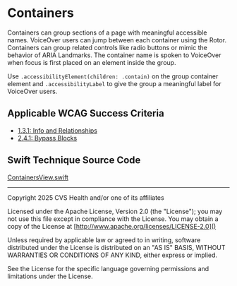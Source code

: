 # Containers

Containers can group sections of a page with meaningful accessible names. VoiceOver users can jump between each container using the Rotor. Containers can group related controls like radio buttons or mimic the behavior of ARIA Landmarks. The container name is spoken to VoiceOver when focus is first placed on an element inside the group. 

Use `.accessibilityElement(children: .contain)` on the group container element and `.accessibilityLabel` to give the group a meaningful label for VoiceOver users.
                
## Applicable WCAG Success Criteria
- [1.3.1: Info and Relationships](https://www.w3.org/WAI/WCAG22/Understanding/info-and-relationships.html)
- [2.4.1: Bypass Blocks](https://www.w3.org/WAI/WCAG22/Understanding/bypass-blocks.html)

## Swift Technique Source Code
[ContainersView.swift](../iOSswiftUIa11yTechniques/ContainersView.swift)

----

Copyright 2025 CVS Health and/or one of its affiliates

Licensed under the Apache License, Version 2.0 (the "License");
you may not use this file except in compliance with the License.
You may obtain a copy of the License at
[http://www.apache.org/licenses/LICENSE-2.0]()

Unless required by applicable law or agreed to in writing, software
distributed under the License is distributed on an "AS IS" BASIS,
WITHOUT WARRANTIES OR CONDITIONS OF ANY KIND, either express or implied.

See the License for the specific language governing permissions and
limitations under the License.
